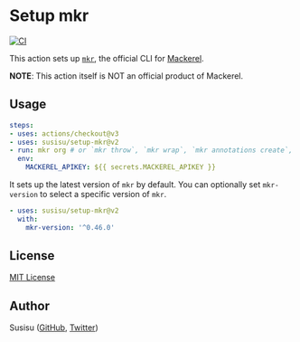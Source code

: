 # Setup mkr
[![CI](https://github.com/susisu/setup-mkr/workflows/CI/badge.svg)](https://github.com/susisu/setup-mkr/actions?query=workflow%3ACI)

This action sets up [`mkr`](https://github.com/mackerelio/mkr), the official CLI for [Mackerel](https://en.mackerel.io/).

**NOTE**: This action itself is NOT an official product of Mackerel.

## Usage
``` yml
steps:
- uses: actions/checkout@v3
- uses: susisu/setup-mkr@v2
- run: mkr org # or `mkr throw`, `mkr wrap`, `mkr annotations create`, ... 
  env:
    MACKEREL_APIKEY: ${{ secrets.MACKEREL_APIKEY }}
```

It sets up the latest version of `mkr` by default. You can optionally set `mkr-version` to select a specific version of `mkr`.

``` yml
- uses: susisu/setup-mkr@v2
  with:
    mkr-version: '^0.46.0'
```

## License
[MIT License](http://opensource.org/licenses/mit-license.php)

## Author
Susisu ([GitHub](https://github.com/susisu), [Twitter](https://twitter.com/susisu2413))
